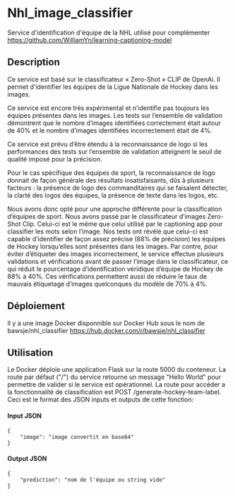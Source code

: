 # Nhl_image_classifier
Service d'identification d'équipe de la NHL utilisé pour complémenter https://github.com/WilliamYn/learning-captioning-model

## Description
Ce service est basé sur le classificateur « Zero-Shot » CLIP de OpenAi. Il permet d'identifier les équipes de la Ligue Nationale de Hockey dans les images.

Ce service est encore très expérimental et n’identifie pas toujours les équipes présentes dans les images. Les tests sur l’ensemble de validation démontrent que le nombre d’images identifiées correctement était autour de 40% et le nombre d’images identifiées incorrectement était de 4%. 

Ce service est prévu d’être étendu à la reconnaissance de logo si les performances des tests sur l’ensemble de validation atteignent le seuil de qualité imposé pour la précision. 

Pour le cas spécifique des équipes de sport, la reconnaissance de logo donnait de façon générale des résultats insatisfaisants, dûs à plusieurs facteurs : la présence de logo des commanditaires qui se faisaient détecter, la clarté des logos des équipes, la présence de texte dans les logos, etc. 

Nous avons donc opté pour une approche différente pour la classification d’équipes de sport. Nous avons passé par le classificateur d’images Zero-Shot Clip. Celui-ci est le même que celui utilisé par le captioning app pour classifier les mots selon l’image. Nos tests ont révélé que celui-ci est capable d’identifier de façon assez précise (88% de précision) les équipes de Hockey lorsqu’elles sont présentes dans les images. Par contre, pour éviter d’étiqueter des images incorrectement, le service effectue plusieurs validations et vérifications avant de passer l’image dans le classificateur, ce qui réduit le pourcentage d’identification véridique d’équipe de Hockey de 88% à 40%. Ces vérifications permettent aussi de réduire le taux de mauvais étiquetage d’images quelconques du modèle de 70% à 4%.

## Déploiement
Il y a une image Docker disponnible sur Docker Hub sous le nom de bawsje/nhl_classifier 
https://hub.docker.com/r/bawsje/nhl_classifier

## Utilisation
Le Docker déploie une application Flask sur la route 5000 du conteneur. 
La route par défaut ("/") du service retourne un message "Hello World" pour permettre de valider si le service est opérationnel.
La route pour accéder a la fonctionnalité de classification est POST <hostname>/generate-hockey-team-label.
Ceci est le format des JSON inputs et outputs de cette fonction:

#### Input JSON
```
{
    "image": "image convertit en base64"
}
```
#### Output JSON
```
{
    "prediction": "nom de l'équipe ou string vide"
}
```
